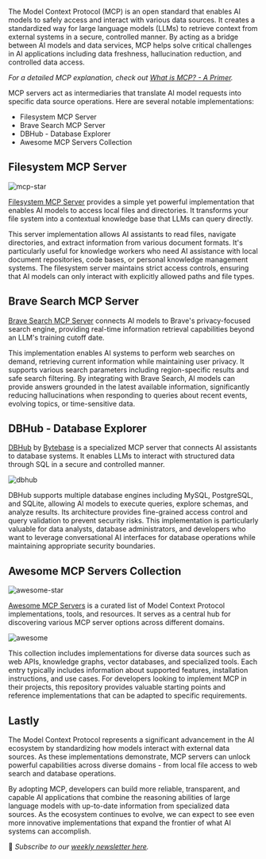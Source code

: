 The Model Context Protocol (MCP) is an open standard that enables AI models to safely access and interact with various data sources. It creates a standardized way for large language models (LLMs) to retrieve context from external systems in a secure, controlled manner. By acting as a bridge between AI models and data services, MCP helps solve critical challenges in AI applications including data freshness, hallucination reduction, and controlled data access.

_For a detailed MCP explanation, check out [What is MCP? - A Primer](https://www.whatismcp.com/)._

MCP servers act as intermediaries that translate AI model requests into specific data source operations. Here are several notable implementations:

- Filesystem MCP Server
- Brave Search MCP Server
- DBHub - Database Explorer
- Awesome MCP Servers Collection

## Filesystem MCP Server

![mcp-star](/assets/blog/mcp-server/mcp-star.webp)

[Filesystem MCP Server](https://github.com/modelcontextprotocol/servers/tree/main/src/filesystem) provides a simple yet powerful implementation that enables AI models to access local files and directories. It transforms your file system into a contextual knowledge base that LLMs can query directly.

This server implementation allows AI assistants to read files, navigate directories, and extract information from various document formats. It's particularly useful for knowledge workers who need AI assistance with local document repositories, code bases, or personal knowledge management systems. The filesystem server maintains strict access controls, ensuring that AI models can only interact with explicitly allowed paths and file types.

## Brave Search MCP Server

[Brave Search MCP Server](https://github.com/modelcontextprotocol/servers/tree/main/src/brave-search) connects AI models to Brave's privacy-focused search engine, providing real-time information retrieval capabilities beyond an LLM's training cutoff date.

This implementation enables AI systems to perform web searches on demand, retrieving current information while maintaining user privacy. It supports various search parameters including region-specific results and safe search filtering. By integrating with Brave Search, AI models can provide answers grounded in the latest available information, significantly reducing hallucinations when responding to queries about recent events, evolving topics, or time-sensitive data.

## DBHub - Database Explorer

[DBHub](https://github.com/bytebase/dbhub) by [Bytebase](https://www.bytebase.com/) is a specialized MCP server that connects AI assistants to database systems. It enables LLMs to interact with structured data through SQL in a secure and controlled manner.

![dbhub](/assets/blog/mcp-server/dbhub.webp)

DBHub supports multiple database engines including MySQL, PostgreSQL, and SQLite, allowing AI models to execute queries, explore schemas, and analyze results. Its architecture provides fine-grained access control and query validation to prevent security risks. This implementation is particularly valuable for data analysts, database administrators, and developers who want to leverage conversational AI interfaces for database operations while maintaining appropriate security boundaries.

## Awesome MCP Servers Collection

![awesome-star](/assets/blog/mcp-server/awesome-star.webp)

[Awesome MCP Servers](https://github.com/punkpeye/awesome-mcp-servers) is a curated list of Model Context Protocol implementations, tools, and resources. It serves as a central hub for discovering various MCP server options across different domains.

![awesome](/assets/blog/mcp-server/awesome.webp)

This collection includes implementations for diverse data sources such as web APIs, knowledge graphs, vector databases, and specialized tools. Each entry typically includes information about supported features, installation instructions, and use cases. For developers looking to implement MCP in their projects, this repository provides valuable starting points and reference implementations that can be adapted to specific requirements.

## Lastly

The Model Context Protocol represents a significant advancement in the AI ecosystem by standardizing how models interact with external data sources. As these implementations demonstrate, MCP servers can unlock powerful capabilities across diverse domains - from local file access to web search and database operations.

By adopting MCP, developers can build more reliable, transparent, and capable AI applications that combine the reasoning abilities of large language models with up-to-date information from specialized data sources. As the ecosystem continues to evolve, we can expect to see even more innovative implementations that expand the frontier of what AI systems can accomplish.

📧 _Subscribe to our [weekly newsletter here](https://star-history.beehiiv.com/subscribe)._
